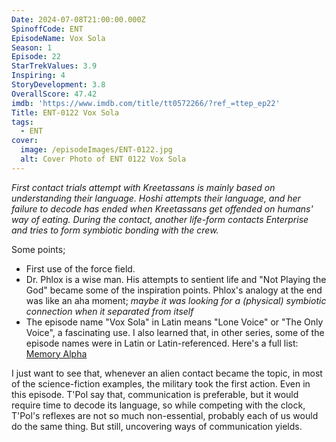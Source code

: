 ```yaml
---
Date: 2024-07-08T21:00:00.000Z
SpinoffCode: ENT
EpisodeName: Vox Sola
Season: 1
Episode: 22
StarTrekValues: 3.9
Inspiring: 4
StoryDevelopment: 3.8
OverallScore: 47.42
imdb: 'https://www.imdb.com/title/tt0572266/?ref_=ttep_ep22'
Title: ENT-0122 Vox Sola
tags:
  - ENT
cover:
  image: /episodeImages/ENT-0122.jpg
  alt: Cover Photo of ENT 0122 Vox Sola
---
```


*First contact trials attempt with Kreetassans is mainly based on understanding their language. Hoshi attempts their language, and her failure to decode has ended when Kreetassans get offended on humans' way of eating. During the contact, another life-form contacts Enterprise and tries to form symbiotic bonding with the crew.*

Some points;

* First use of the force field.
* Dr. Phlox is a wise man. His attempts to sentient life and "Not Playing the God" became some of the inspiration points. Phlox's analogy at the end was like an aha moment; *maybe it was looking for a (physical) symbiotic connection when it separated from itself*
* The episode name "Vox Sola" in Latin means "Lone Voice" or "The Only Voice", a fascinating use. I also learned that, in other series, some of the episode names were in Latin or Latin-referenced. Here's a full list: [Memory Alpha](https://memory-alpha.fandom.com/wiki/Latin_language#Background_information)

I just want to see that, whenever an alien contact became the topic, in most of the science-fiction examples, the military took the first action. Even in this episode. T'Pol say that, communication is preferable, but it would require time to decode its language, so while competing with the clock, T'Pol's reflexes are not so much non-essential, probably each of us would do the same thing. But still, uncovering ways of communication yields.

